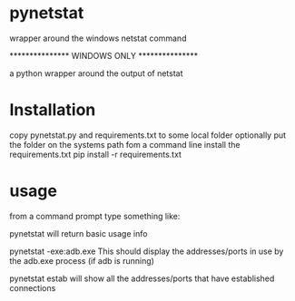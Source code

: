 # pynetstat
wrapper around the windows netstat command

*************** WINDOWS ONLY ***************

a python wrapper around the output of netstat

Installation
============
copy pynetstat.py and requirements.txt to some local folder
optionally put the folder on the systems path
fom a command line install the requirements.txt
pip install -r requirements.txt

usage
=====

from a command prompt type something like:

pynetstat
will return basic usage info

pynetstat -exe:adb.exe 
This should display the addresses/ports in use by the adb.exe process (if adb is running)

pynetstat estab 
will show all the addresses/ports that have established connections

